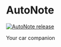 # AutoNote 

[![AutoNote release](https://github.com/noriban/AutoNote/actions/workflows/build_release.yml/badge.svg)](https://github.com/noriban/AutoNote/actions/workflows/build_release.yml) <br>

Your car companion